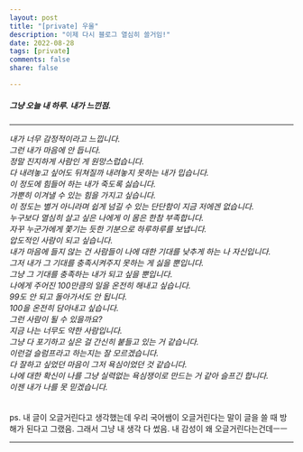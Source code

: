 ```yaml
---
layout: post
title: "[private] 우울"
description: "이제 다시 블로그 열심히 쓸거임!"
date: 2022-08-28
tags: [private]
comments: false
share: false

---
```


<h5> 그냥 오늘 내 하루. 내가 느낀점. </h5>

--- 

*내가 너무 감정적이라고 느낍니다. <br>
그런 내가 마음에 안 듭니다.<br>
정말 진지하게 사람인 게 원망스럽습니다.<br>
다 내려놓고 싶어도 뒤쳐질까 내려놓지 못하는 내가 밉습니다.<br>
이 정도에 힘들어 하는 내가 죽도록 싫습니다.<br>
가뿐히 이겨낼 수 있는 힘을 가지고 싶습니다.<br>
이 정도는 별거 아니라며  쉽게 넘길 수 있는 단단함이 지금 저에겐 없습니다.<br>
누구보다 열심히 살고 싶은 나에게 이 몸은 한참 부족합니다.<br>
자꾸 누군가에게 쫓기는 듯한 기분으로 하루하루를 보냅니다.<br>
압도적인 사람이 되고 싶습니다.<br>
내가 마음에 들지 않는 건 사람들이 나에 대한 기대를 낮추게 하는 나 자신입니다.<br>
그저 내가 그 기대를 충족시켜주지 못하는 게 싫을 뿐입니다.<br>
그냥 그 기대를 충족하는 내가 되고 싶을 뿐입니다.<br>
나에게 주어진 100만큼의 일을 온전히 해내고 싶습니다.<br>
99도 안 되고 돌아가서도 안 됩니다.<br>
100을 온전히 담아내고 싶습니다.<br>
그런 사람이 될 수 있을까요?<br>
지금 나는 너무도 약한 사람입니다.<br>
그냥 다 포기하고 싶은 걸 간신히 붙들고 있는 거 같습니다.<br>
이런걸 슬럼프라고 하는지는 잘 모르겠습니다.<br>
다 잘하고 싶었던 마음이 그저 욕심이었던 것 같습니다.<br>
나에 대한 확신이 나를 그냥 실력없는 욕심쟁이로 만드는 거 같아 슬프긴 합니다.<br>
이젠 내가 나를 못 믿겠습니다.<br>*
<br>
<br>
ps. 내 글이 오글거린다고 생각했는데 우리 국어쌤이 오글거린다는 말이 글을 쓸 때 방해가 된다고 그랬음. 그래서 그냥 내 생각 다 썼음. 내 감성이 왜 오글거린다는건데ㅡㅡ

--- 
